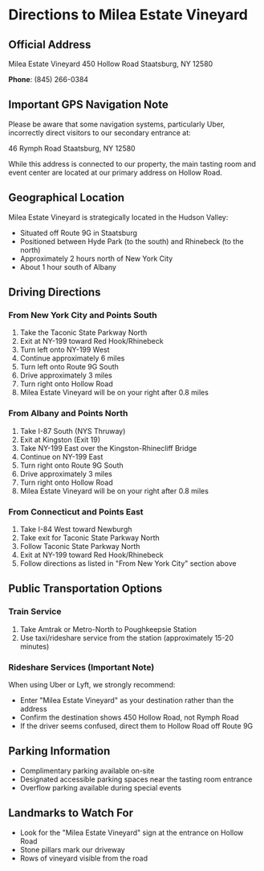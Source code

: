 # Directions to Milea Estate Vineyard

## Official Address

Milea Estate Vineyard
450 Hollow Road
Staatsburg, NY 12580

**Phone**: (845) 266-0384

## Important GPS Navigation Note

Please be aware that some navigation systems, particularly Uber, incorrectly direct visitors to our secondary entrance at:

46 Rymph Road
Staatsburg, NY 12580

While this address is connected to our property, the main tasting room and event center are located at our primary address on Hollow Road.

## Geographical Location

Milea Estate Vineyard is strategically located in the Hudson Valley:
- Situated off Route 9G in Staatsburg
- Positioned between Hyde Park (to the south) and Rhinebeck (to the north)
- Approximately 2 hours north of New York City
- About 1 hour south of Albany

## Driving Directions

### From New York City and Points South
1. Take the Taconic State Parkway North
2. Exit at NY-199 toward Red Hook/Rhinebeck
3. Turn left onto NY-199 West
4. Continue approximately 6 miles
5. Turn left onto Route 9G South
6. Drive approximately 3 miles
7. Turn right onto Hollow Road
8. Milea Estate Vineyard will be on your right after 0.8 miles

### From Albany and Points North
1. Take I-87 South (NYS Thruway)
2. Exit at Kingston (Exit 19)
3. Take NY-199 East over the Kingston-Rhinecliff Bridge
4. Continue on NY-199 East
5. Turn right onto Route 9G South
6. Drive approximately 3 miles
7. Turn right onto Hollow Road
8. Milea Estate Vineyard will be on your right after 0.8 miles

### From Connecticut and Points East
1. Take I-84 West toward Newburgh
2. Take exit for Taconic State Parkway North
3. Follow Taconic State Parkway North
4. Exit at NY-199 toward Red Hook/Rhinebeck
5. Follow directions as listed in "From New York City" section above

## Public Transportation Options

### Train Service
1. Take Amtrak or Metro-North to Poughkeepsie Station
2. Use taxi/rideshare service from the station (approximately 15-20 minutes)

### Rideshare Services (Important Note)
When using Uber or Lyft, we strongly recommend:
- Enter "Milea Estate Vineyard" as your destination rather than the address
- Confirm the destination shows 450 Hollow Road, not Rymph Road
- If the driver seems confused, direct them to Hollow Road off Route 9G

## Parking Information

- Complimentary parking available on-site
- Designated accessible parking spaces near the tasting room entrance
- Overflow parking available during special events

## Landmarks to Watch For

- Look for the "Milea Estate Vineyard" sign at the entrance on Hollow Road
- Stone pillars mark our driveway
- Rows of vineyard visible from the road